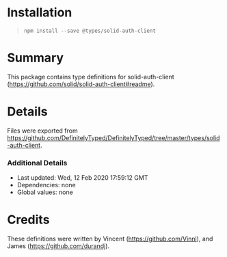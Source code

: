 # Installation
> `npm install --save @types/solid-auth-client`

# Summary
This package contains type definitions for solid-auth-client (https://github.com/solid/solid-auth-client#readme).

# Details
Files were exported from https://github.com/DefinitelyTyped/DefinitelyTyped/tree/master/types/solid-auth-client.

### Additional Details
 * Last updated: Wed, 12 Feb 2020 17:59:12 GMT
 * Dependencies: none
 * Global values: none

# Credits
These definitions were written by Vincent (https://github.com/Vinnl), and James (https://github.com/durandj).
